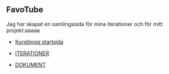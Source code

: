 
## FavoTube

Jag har skapat en samlingssida för mina iterationer och för mitt projekt:aaaaa


* [Kursblogg startsida](http://mn22nw.github.io/KursBloggIMP/)

* [ITERATIONER](http://mn22nw.github.io/KursBloggIMP/pages/iterationer.html)

* [DOKUMENT](http://mn22nw.github.io/KursBloggIMP/pages/documents.html#mainBlog)
